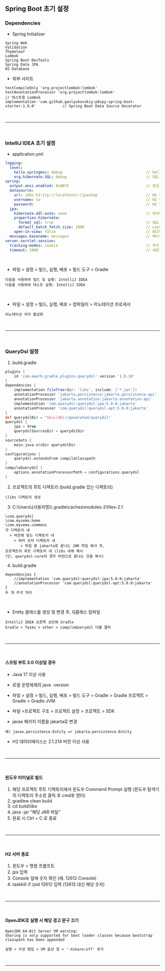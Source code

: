 ## Spring Boot 초기 설정 
### Dependencies  
- Spring Initializer
```
Spring Web
Validation  
Thymeleaf
Lombok  
Spring Boot DevTools  
Spring Data JPA  
H2 Database
```
- 외부 사이트  
```
testCompileOnly 'org.projectlombok:lombok'  
testAnnotationProcessor 'org.projectlombok:lombok'                                   // 테스트용 Lombok
implementation 'com.github.gavlyukovskiy:p6spy-spring-boot-starter:1.9.0'            // Spring Boot Data Source Decorator
```
 

<br>

---  
<br>

### IntelliJ IDEA 초기 설정 
- application.yml
```yaml
logging:
  level:
    hello.springmvc: debug                                      // hello.springmvc는 프로젝트명에 따라 변경
    org.hibernate.SQL: debug                                    // SQL 로깅
spring:
  output.ansi.enabled: ALWAYS                                   // 로깅 색깔
  datasource:
    url: jdbc:h2:tcp://localhost/~/jpashop                      // H2 접속 주소
    username: sa                                                // H2 접속 아이디
    password:                                                   // H2 접속 비밀번호
  jpa:
    hibernate.ddl-auto: none                                    // 하이버네이트 데이터를 시작할 때마다 생성할지 여부
    properties.hibernate:
      format_sql: true                                          // SQL 로깅
      default_batch_fetch_size: 1000                            // Lazy 로딩 시 fetch하는 데이터의 양
    open-in-view: false                                         // OSIV
  messages.basename: messages                                   // 메시지 사용 시, 추가  
server.servlet.session:
  tracking-modes: cookie                                        // 쿠키 사용 시, 추가
  timeout: 1800                                                 // 세션 타임아웃 설정 변경 시, 추가
```
<br>  

- 파일 > 설정 > 빌드, 실행, 배포 > 빌드 도구 > Gradle   
```
다음을 사용하여 빌드 및 실행: IntelliJ IDEA  
다음을 사용하여 테스트 실행: IntelliJ IDEA
```
<br>

- 파일 > 설정 > 빌드, 실행, 배포 > 컴파일러 > 어노테이션 프로세서
```
어노테이션 처리 활성화
```
<br>

---  
<br>  

### QueryDsl 설정
1. build.gradle
```gradle
plugins {
	id 'com.ewerk.gradle.plugins.querydsl' version '1.0.10'
}
dependencies {
	implementation fileTree(dir: 'libs', include: ['*.jar'])
	annotationProcessor 'jakarta.persistence:jakarta.persistence-api'
	annotationProcessor 'jakarta.annotation:jakarta.annotation-api'
	implementation 'com.querydsl:querydsl-jpa:5.0.0:jakarta'
	annotationProcessor 'com.querydsl:querydsl-apt:5.0.0:jakarta'
}
def querydslDir = "$buildDir/generated/querydsl"
querydsl {
	jpa = true
	querydslSourcesDir = querydslDir
}
sourceSets {
	main.java.srcDir querydslDir
}
configurations {
	querydsl.extendsFrom compileClasspath
}
compileQuerydsl {
	options.annotationProcessorPath = configurations.querydsl
}
```
2. 프로젝트의 루트 디렉토리 (build.gradle 있는 디렉토리)
```
\libs 디렉토리 생성
```  
3. C:\Users\\{사용자명}\\.gradle\caches\modules-2\files-2.1
```
\com.querydsl
\com.mysema.home
\com.mysema.commons
각 디렉토리 내
  > 버전에 맞는 디렉토리 내
    > 여러 숫자 디렉토리 내
       > 파일 중 jakarta로 끝나는 JAR 파일 복사 후,
프로젝트의 루트 디렉토리 내 \libs 내에 복사
(단, querydsl-core의 경우 버전으로 끝나는 것을 복사)
```
4. build.gradle
```
dependencies {
	//implementation 'com.querydsl:querydsl-jpa:5.0.0:jakarta'
	//annotationProcessor 'com.querydsl:querydsl-apt:5.0.0:jakarta'
}
두 개 주석 처리
```
<br>  

- Entity 클래스를 생성 및 변경 후, Q클래스 컴파일
```
IntelliJ IDEA 오른쪽 상단에 Gradle
Gradle > Tasks > other > compileQuerydsl 더블 클릭
```
<br>

---
<br>  

#### 스프링 부트 3.0 이상일 경우  
- Java 17 이상 사용
- 로컬 운영체제의 java -version
- 파일 > 설정 > 빌드, 실행, 배포 > 빌드 도구 > Gradle > Gradle 프로젝트 > Gradle > Gradle JVM   
- 파일 >프로젝트 구조 > 프로젝트 설정 > 프로젝트 > SDK  
  
- javax 패키지 이름을 jakarta로 변경     
```
예) javax.persistence.Entity => jakarta.persistence.Entity
```
  
- H2 데이터베이스는 2.1.214 버전 이상 사용   
<br>

---
<br>  

#### 윈도우 터미널로 빌드  
1. 해당 프로젝트 루트 디렉토리에서 윈도우 Command Prompt 실행 (윈도우 탐색기의 디렉토리 주소창 클릭 후 cmd후 엔터)
2. gradlew clean build
3. cd build\libs
4. java -jar "해당 JAR 파일"
5. 완료 시 Ctrl + C 로 종료
<br>

---
<br>  

#### H2 서버 종료  
1. 윈도우 > 명령 프롬프트  
2. jps 입력  
3. Console 앞에 숫자 확인 (예. 12612 Console)  
4. taskkill /f /pid 12612 입력 (12612 대신 해당 숫자)  
<br>

---
<br>  

#### OpenJDK로 실행 시 해당 경고 문구 끄기  
```
OpenJDK 64-Bit Server VM warning:
Sharing is only supported for boot loader classes because bootstrap classpath has been appended

실행 > 구성 편집 > VM 옵션 창 > '-Xshare:off' 추가
```
<br>  

---
<br>  

